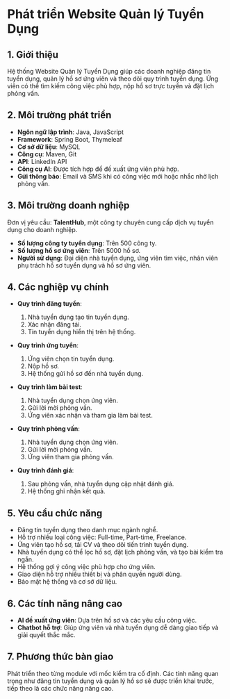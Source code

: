 # Phát triển Website Quản lý Tuyển Dụng

## 1. Giới thiệu
Hệ thống Website Quản lý Tuyển Dụng giúp các doanh nghiệp đăng tin tuyển dụng, quản lý hồ sơ ứng viên và theo dõi quy trình tuyển dụng. Ứng viên có thể tìm kiếm công việc phù hợp, nộp hồ sơ trực tuyến và đặt lịch phỏng vấn.

## 2. Môi trường phát triển
- **Ngôn ngữ lập trình**: Java, JavaScript
- **Framework**: Spring Boot, Thymeleaf
- **Cơ sở dữ liệu**: MySQL
- **Công cụ**: Maven, Git
- **API**: LinkedIn API
- **Công cụ AI**: Được tích hợp để đề xuất ứng viên phù hợp.
- **Gửi thông báo**: Email và SMS khi có công việc mới hoặc nhắc nhở lịch phỏng vấn.

## 3. Môi trường doanh nghiệp
Đơn vị yêu cầu: **TalentHub**, một công ty chuyên cung cấp dịch vụ tuyển dụng cho doanh nghiệp.

- **Số lượng công ty tuyển dụng**: Trên 500 công ty.
- **Số lượng hồ sơ ứng viên**: Trên 5000 hồ sơ.
- **Người sử dụng**: Đại diện nhà tuyển dụng, ứng viên tìm việc, nhân viên phụ trách hồ sơ tuyển dụng và hồ sơ ứng viên.

## 4. Các nghiệp vụ chính
- **Quy trình đăng tuyển**:
  1. Nhà tuyển dụng tạo tin tuyển dụng.
  2. Xác nhận đăng tải.
  3. Tin tuyển dụng hiển thị trên hệ thống.

- **Quy trình ứng tuyển**:
  1. Ứng viên chọn tin tuyển dụng.
  2. Nộp hồ sơ.
  3. Hệ thống gửi hồ sơ đến nhà tuyển dụng.

- **Quy trình làm bài test**:
  1. Nhà tuyển dụng chọn ứng viên.
  2. Gửi lời mời phỏng vấn.
  3. Ứng viên xác nhận và tham gia làm bài test.

- **Quy trình phỏng vấn**:
  1. Nhà tuyển dụng chọn ứng viên.
  2. Gửi lời mời phỏng vấn.
  3. Ứng viên tham gia phỏng vấn.

- **Quy trình đánh giá**:
  1. Sau phỏng vấn, nhà tuyển dụng cập nhật đánh giá.
  2. Hệ thống ghi nhận kết quả.

## 5. Yêu cầu chức năng
- Đăng tin tuyển dụng theo danh mục ngành nghề.
- Hỗ trợ nhiều loại công việc: Full-time, Part-time, Freelance.
- Ứng viên tạo hồ sơ, tải CV và theo dõi tiến trình tuyển dụng.
- Nhà tuyển dụng có thể lọc hồ sơ, đặt lịch phỏng vấn, và tạo bài kiểm tra ngắn.
- Hệ thống gợi ý công việc phù hợp cho ứng viên.
- Giao diện hỗ trợ nhiều thiết bị và phân quyền người dùng.
- Bảo mật hệ thống và cơ sở dữ liệu.

## 6. Các tính năng nâng cao
- **AI đề xuất ứng viên**: Dựa trên hồ sơ và các yêu cầu công việc.
- **Chatbot hỗ trợ**: Giúp ứng viên và nhà tuyển dụng dễ dàng giao tiếp và giải quyết thắc mắc.

## 7. Phương thức bàn giao
Phát triển theo từng module với mốc kiểm tra cố định. Các tính năng quan trọng như đăng tin tuyển dụng và quản lý hồ sơ sẽ được triển khai trước, tiếp theo là các chức năng nâng cao.

